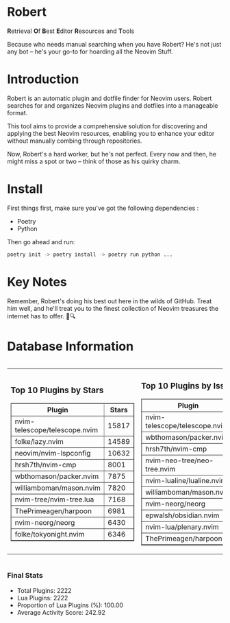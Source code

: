 # Robert

**R**etrieval
**O**f
**B**est
**E**ditor
**R**esources and
**T**ools

Because who needs manual searching when you have Robert?
He's not just any bot – he's your go-to for hoarding all the Neovim Stuff.

# Introduction
Robert is an automatic plugin and dotfile finder for Neovim users. Robert searches for and organizes Neovim plugins and dotfiles into a manageable format.

This tool aims to provide a comprehensive solution for discovering and applying the best Neovim resources, enabling you to enhance your editor without manually combing through repositories.

Now, Robert's a hard worker, but he's not perfect. Every now and then, he might miss a spot or two – think of those as his quirky charm. 

# Install
 First things first, make sure you've got the following dependencies :
  - Poetry 
  - Python 

Then go ahead and run:

```bash
poetry init -> poetry install -> poetry run python ...
```
# Key Notes

Remember, Robert's doing his best out here in the wilds of GitHub. Treat him well, and he'll treat you to the finest collection of Neovim treasures the internet has to offer. 🎩🔍


# Database Information

<div style='display:flex;flex-direction:row;justify-content:space-between;'><table><tr><td><h3>Top 10 Plugins by Stars</h3><table border="1"><tr><th>Plugin</th><th>Stars</th></tr><tr><td>nvim-telescope/telescope.nvim</td><td>15817</td></tr><tr><td>folke/lazy.nvim</td><td>14589</td></tr><tr><td>neovim/nvim-lspconfig</td><td>10632</td></tr><tr><td>hrsh7th/nvim-cmp</td><td>8001</td></tr><tr><td>wbthomason/packer.nvim</td><td>7875</td></tr><tr><td>williamboman/mason.nvim</td><td>7820</td></tr><tr><td>nvim-tree/nvim-tree.lua</td><td>7168</td></tr><tr><td>ThePrimeagen/harpoon</td><td>6981</td></tr><tr><td>nvim-neorg/neorg</td><td>6430</td></tr><tr><td>folke/tokyonight.nvim</td><td>6346</td></tr></table></td><td><h3>Top 10 Plugins by Issues</h3><table border="1"><tr><th>Plugin</th><th>Issues</th></tr><tr><td>nvim-telescope/telescope.nvim</td><td>363</td></tr><tr><td>wbthomason/packer.nvim</td><td>308</td></tr><tr><td>hrsh7th/nvim-cmp</td><td>277</td></tr><tr><td>nvim-neo-tree/neo-tree.nvim</td><td>239</td></tr><tr><td>nvim-lualine/lualine.nvim</td><td>227</td></tr><tr><td>williamboman/mason.nvim</td><td>199</td></tr><tr><td>nvim-neorg/neorg</td><td>185</td></tr><tr><td>epwalsh/obsidian.nvim</td><td>150</td></tr><tr><td>nvim-lua/plenary.nvim</td><td>145</td></tr><tr><td>ThePrimeagen/harpoon</td><td>121</td></tr></table></td><td><h3>Top 10 Plugins by Forks</h3><table border="1"><tr><th>Plugin</th><th>Forks</th></tr><tr><td>neovim/nvim-lspconfig</td><td>2077</td></tr><tr><td>nvim-telescope/telescope.nvim</td><td>834</td></tr><tr><td>nvim-tree/nvim-tree.lua</td><td>611</td></tr><tr><td>nvim-lualine/lualine.nvim</td><td>466</td></tr><tr><td>folke/tokyonight.nvim</td><td>425</td></tr><tr><td>hrsh7th/nvim-cmp</td><td>398</td></tr><tr><td>ThePrimeagen/harpoon</td><td>375</td></tr><tr><td>folke/lazy.nvim</td><td>350</td></tr><tr><td>jackMort/ChatGPT.nvim</td><td>312</td></tr><tr><td>nvim-lua/plenary.nvim</td><td>290</td></tr></table></td></tr></table></div>

### Final Stats
- Total Plugins: 2222
- Lua Plugins: 2222
- Proportion of Lua Plugins (%): 100.00
- Average Activity Score: 242.92
